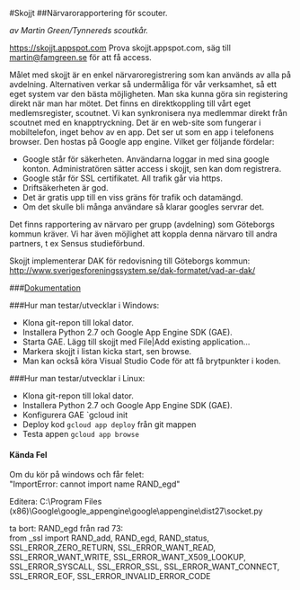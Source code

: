 #Skojjt
##Närvarorapportering för scouter. 

*av Martin Green/Tynnereds scoutkår.*

https://skojjt.appspot.com
Prova skojjt.appspot.com, säg till martin@famgreen.se för att få access.

Målet med skojjt är en enkel närvaroregistrering som kan används av alla på avdelning.
Alternativen verkar så undermåliga för vår verksamhet, så ett eget system var den bästa möjligheten.
Man ska kunna göra sin registering direkt när man har mötet.
Det finns en direktkoppling till vårt eget medlemsregister, scoutnet. Vi kan synkronisera nya medlemmar direkt från scoutnet med en knapptryckning.
Det är en web-site som fungerar i mobiltelefon, inget behov av en app. Det ser ut som en app i telefonens browser.
Den hostas på Google app engine. Vilket ger följande fördelar:
* Google står för säkerheten. Användarna loggar in med sina google konton. Administratören sätter access i skojjt, sen kan dom registrera.
* Google står för SSL certifikatet. All trafik går via https.
* Driftsäkerheten är god.
* Det är gratis upp till en viss gräns för trafik och datamängd.
* Om det skulle bli många användare så klarar googles servrar det.

Det finns rapportering av närvaro per grupp (avdelning) som Göteborgs kommun kräver.
Vi har även möjlighet att koppla denna närvaro till andra partners, t ex Sensus studieförbund.

Skojjt implementerar DAK för redovisning till Göteborgs kommun:
http://www.sverigesforeningssystem.se/dak-formatet/vad-ar-dak/

###[Dokumentation](https://github.com/martin-green/skojjt/wiki)


###Hur man testar/utvecklar i Windows:
* Klona git-repon till lokal dator.
* Installera Python 2.7 och Google App Engine SDK (GAE). 
* Starta GAE. Lägg till skojjt med File|Add existing application...
* Markera skojjt i listan kicka start, sen browse.
* Man kan också köra Visual Studio Code för att få brytpunkter i koden.

###Hur man testar/utvecklar i Linux:
* Klona git-repon till lokal dator.
* Installera Python 2.7 och Google App Engine SDK (GAE). 
* Konfigurera GAE `gcloud init
* Deploy kod `gcloud app deploy` från git mappen
* Testa appen `gcloud app browse`

#### Kända Fel
Om du kör på windows och får felet:   
"ImportError: cannot import name RAND_egd"

Editera:
C:\Program Files (x86)\Google\google_appengine\google\appengine\dist27\socket.py

ta bort: RAND_egd från rad 73:   
from _ssl import RAND_add, RAND_egd, RAND_status, SSL_ERROR_ZERO_RETURN, SSL_ERROR_WANT_READ, SSL_ERROR_WANT_WRITE, SSL_ERROR_WANT_X509_LOOKUP, SSL_ERROR_SYSCALL, SSL_ERROR_SSL, SSL_ERROR_WANT_CONNECT, SSL_ERROR_EOF, SSL_ERROR_INVALID_ERROR_CODE
